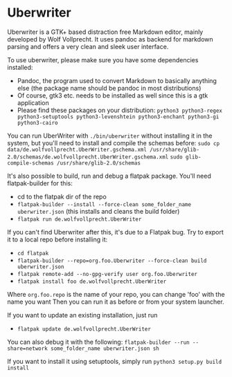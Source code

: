 Uberwriter
==========

Uberwriter is a GTK+ based distraction free Markdown editor, mainly developed by Wolf Vollprecht. It uses pandoc as backend for markdown parsing and offers a very clean and sleek user interface.

To use uberwriter, please make sure you have some dependencies installed:

- Pandoc, the program used to convert Markdown to basically anything else (the package name should be pandoc in most distributions)
- Of course, gtk3 etc. needs to be installed as well since this is a gtk application
- Please find these packages on your distribution: `python3 python3-regex python3-setuptools python3-levenshtein python3-enchant python3-gi python3-cairo`

You can run UberWriter with `./bin/uberwriter` without installing it in the system,
but you'll need to install and compile the schemas before:
`sudo cp data/de.wolfvollprecht.UberWriter.gschema.xml /usr/share/glib-2.0/schemas/de.wolfvollprecht.UberWriter.gschema.xml`
`sudo glib-compile-schemas /usr/share/glib-2.0/schemas`

It's also possible to build, run and debug a flatpak package. You'll need flatpak-builder for this:

- cd to the flatpak dir of the repo
- `flatpak-builder --install --force-clean some_folder_name uberwriter.json` (this installs and cleans the build folder)
- `flatpak run de.wolfvollprecht.UberWriter`

If you can't find Uberwriter after this, it's due to a Flatpak bug. Try to export it to a local repo before installing it:

- `cd flatpak`
- `flatpak-builder --repo=org.foo.Uberwriter --force-clean build uberwriter.json`
- `flatpak remote-add --no-gpg-verify user org.foo.Uberwriter`
- `flatpak install foo de.wolfvollprecht.UberWriter`

Where `org.foo.repo` is the name of your repo, you can change 'foo' with the name you want
Then you can run it as before or from your system launcher.

If you want to update an existing installation, just run

- `flatpak update de.wolfvollprecht.UberWriter`

You can also debug it with the following: `flatpak-builder --run --share=network some_folder_name uberwriter.json sh`

If you want to install it using setuptools, simply run `python3 setup.py build install`